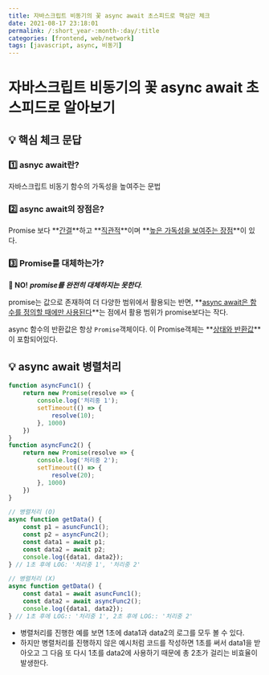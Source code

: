 ```yaml
---
title: 자바스크립트 비동기의 꽃 async await 초스피드로 핵심만 체크
date: 2021-08-17 23:18:01
permalink: /:short_year-:month-:day/:title
categories: [frontend, web/network]
tags: [javascript, async, 비동기]
---
```


# 자바스크립트 비동기의 꽃 async await 초스피드로 알아보기

## :bulb: 핵심 체크 문답

### :one: asnyc await란? 

 자바스크립트 비동기 함수의 가독성을 높여주는 문법



### :two: async await의 장점은?

Promise 보다 **<u>간결</u>**하고 **<u>직관적</u>**이며 **<u>높은 가독성을 보여주는 장점</u>**이 있다.



### :three: Promise를 대체하는가?

**:no_good: NO!**   ***promise를 완전히 대체하지는 못한다***.

promise는 값으로 존재하여 더 다양한 범위에서 활용되는 반면, **<u>async await은 함수를 정의할 때에만 사용된다</u>**는 점에서 활용 범위가 promise보다는 작다.

async 함수의 반환값은 항상 `Promise`객체이다. 이 Promise객체는 **<u>상태와 반환값</u>**이 포함되어있다.



## :bulb: async await 병렬처리

```javascript
function asyncFunc1() {
    return new Promise(resolve => {
        console.log('처리중 1');
        setTimeout(() => {
            resolve(10);
        }, 1000)
    })
}
function asyncFunc2() {
    return new Promise(resolve => {
        console.log('처리중 2');
        setTimeout(() => {
            resolve(20);
        }, 1000)
    })
}

// 병렬처리 (O)
async function getData() {
    const p1 = asuncFunc1();
    const p2 = asyncFunc2();
    const data1 = await p1;
    const data2 = await p2;
    console.log({data1, data2});
} // 1초 후에 LOG: '처리중 1', '처리중 2'

// 병렬처리 (X)
async function getData() {
    const data1 = await asuncFunc1();
    const data2 = await asyncFunc2();
    console.log({data1, data2});
} // 1초 후에 LOG:: '처리중 1', 2초 후에 LOG:: '처리중 2'
```

- 병렬처리를 진행한 예를 보면 1초에 data1과 data2의 로그를 모두 볼 수 있다.
- 하지만 병렬처리를 진행하지 않은 예시처럼 코드를 작성하면 1초를 써서 data1을 받아오고 그 다음 또 다시 1초를 data2에 사용하기 때문에 총 2초가 걸리는 비효율이 발생한다.

 